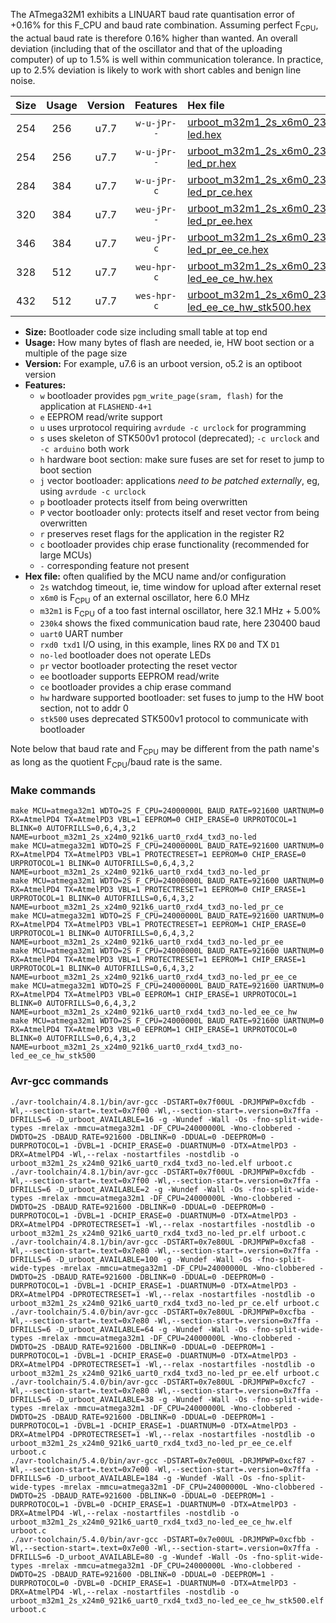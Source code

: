 The ATmega32M1 exhibits a LINUART baud rate quantisation error of +0.16% for this F_CPU and baud rate combination. Assuming perfect F<sub>CPU</sub>, the actual baud rate is therefore 0.16% higher than wanted. An overall deviation (including that of the oscillator and that of the uploading computer) of up to 1.5% is well within communication tolerance. In practice, up to 2.5% deviation is likely to work with short cables and benign line noise.

|Size|Usage|Version|Features|Hex file|
|:-:|:-:|:-:|:-:|:--|
|254|256|u7.7|`w-u-jPr--`|[urboot_m32m1_2s_x6m0_230k4_uart0_rxd4_txd3_no-led.hex](https://raw.githubusercontent.com/stefanrueger/urboot.hex/main/mcus/atmega32m1/watchdog_2_s/external_oscillator_x/%2B6m000000_hz/%2B230k4_baud/uart0_rxd4_txd3/no-led/urboot_m32m1_2s_x6m0_230k4_uart0_rxd4_txd3_no-led.hex)|
|254|256|u7.7|`w-u-jPr--`|[urboot_m32m1_2s_x6m0_230k4_uart0_rxd4_txd3_no-led_pr.hex](https://raw.githubusercontent.com/stefanrueger/urboot.hex/main/mcus/atmega32m1/watchdog_2_s/external_oscillator_x/%2B6m000000_hz/%2B230k4_baud/uart0_rxd4_txd3/no-led/urboot_m32m1_2s_x6m0_230k4_uart0_rxd4_txd3_no-led_pr.hex)|
|284|384|u7.7|`w-u-jPr-c`|[urboot_m32m1_2s_x6m0_230k4_uart0_rxd4_txd3_no-led_pr_ce.hex](https://raw.githubusercontent.com/stefanrueger/urboot.hex/main/mcus/atmega32m1/watchdog_2_s/external_oscillator_x/%2B6m000000_hz/%2B230k4_baud/uart0_rxd4_txd3/no-led/urboot_m32m1_2s_x6m0_230k4_uart0_rxd4_txd3_no-led_pr_ce.hex)|
|320|384|u7.7|`weu-jPr--`|[urboot_m32m1_2s_x6m0_230k4_uart0_rxd4_txd3_no-led_pr_ee.hex](https://raw.githubusercontent.com/stefanrueger/urboot.hex/main/mcus/atmega32m1/watchdog_2_s/external_oscillator_x/%2B6m000000_hz/%2B230k4_baud/uart0_rxd4_txd3/no-led/urboot_m32m1_2s_x6m0_230k4_uart0_rxd4_txd3_no-led_pr_ee.hex)|
|346|384|u7.7|`weu-jPr-c`|[urboot_m32m1_2s_x6m0_230k4_uart0_rxd4_txd3_no-led_pr_ee_ce.hex](https://raw.githubusercontent.com/stefanrueger/urboot.hex/main/mcus/atmega32m1/watchdog_2_s/external_oscillator_x/%2B6m000000_hz/%2B230k4_baud/uart0_rxd4_txd3/no-led/urboot_m32m1_2s_x6m0_230k4_uart0_rxd4_txd3_no-led_pr_ee_ce.hex)|
|328|512|u7.7|`weu-hpr-c`|[urboot_m32m1_2s_x6m0_230k4_uart0_rxd4_txd3_no-led_ee_ce_hw.hex](https://raw.githubusercontent.com/stefanrueger/urboot.hex/main/mcus/atmega32m1/watchdog_2_s/external_oscillator_x/%2B6m000000_hz/%2B230k4_baud/uart0_rxd4_txd3/no-led/urboot_m32m1_2s_x6m0_230k4_uart0_rxd4_txd3_no-led_ee_ce_hw.hex)|
|432|512|u7.7|`wes-hpr-c`|[urboot_m32m1_2s_x6m0_230k4_uart0_rxd4_txd3_no-led_ee_ce_hw_stk500.hex](https://raw.githubusercontent.com/stefanrueger/urboot.hex/main/mcus/atmega32m1/watchdog_2_s/external_oscillator_x/%2B6m000000_hz/%2B230k4_baud/uart0_rxd4_txd3/no-led/urboot_m32m1_2s_x6m0_230k4_uart0_rxd4_txd3_no-led_ee_ce_hw_stk500.hex)|

- **Size:** Bootloader code size including small table at top end
- **Usage:** How many bytes of flash are needed, ie, HW boot section or a multiple of the page size
- **Version:** For example, u7.6 is an urboot version, o5.2 is an optiboot version
- **Features:**
  + `w` bootloader provides `pgm_write_page(sram, flash)` for the application at `FLASHEND-4+1`
  + `e` EEPROM read/write support
  + `u` uses urprotocol requiring `avrdude -c urclock` for programming
  + `s` uses skeleton of STK500v1 protocol (deprecated); `-c urclock` and `-c arduino` both work
  + `h` hardware boot section: make sure fuses are set for reset to jump to boot section
  + `j` vector bootloader: applications *need to be patched externally*, eg, using `avrdude -c urclock`
  + `p` bootloader protects itself from being overwritten
  + `P` vector bootloader only: protects itself and reset vector from being overwritten
  + `r` preserves reset flags for the application in the register R2
  + `c` bootloader provides chip erase functionality (recommended for large MCUs)
  + `-` corresponding feature not present
- **Hex file:** often qualified by the MCU name and/or configuration
  + `2s` watchdog timeout, ie, time window for upload after external reset
  + `x6m0` is F<sub>CPU</sub> of an external oscillator, here 6.0 MHz
  + `m32m1` is F<sub>CPU</sub> of a too fast internal oscillator, here 32.1 MHz + 5.00%
  + `230k4` shows the fixed communication baud rate, here 230400 baud
  + `uart0` UART number
  + `rxd0 txd1` I/O using, in this example, lines RX `D0` and TX `D1`
  + `no-led` bootloader does not operate LEDs
  + `pr` vector bootloader protecting the reset vector
  + `ee` bootloader supports EEPROM read/write
  + `ce` bootloader provides a chip erase command
  + `hw` hardware supported bootloader: set fuses to jump to the HW boot section, not to addr 0
  + `stk500` uses deprecated STK500v1 protocol to communicate with bootloader


Note below that baud rate and F<sub>CPU</sub> may be different from the path name's as long as the quotient F<sub>CPU</sub>/baud rate is the same.

### Make commands
```
make MCU=atmega32m1 WDTO=2S F_CPU=24000000L BAUD_RATE=921600 UARTNUM=0 RX=AtmelPD4 TX=AtmelPD3 VBL=1 EEPROM=0 CHIP_ERASE=0 URPROTOCOL=1 BLINK=0 AUTOFRILLS=0,6,4,3,2 NAME=urboot_m32m1_2s_x24m0_921k6_uart0_rxd4_txd3_no-led
make MCU=atmega32m1 WDTO=2S F_CPU=24000000L BAUD_RATE=921600 UARTNUM=0 RX=AtmelPD4 TX=AtmelPD3 VBL=1 PROTECTRESET=1 EEPROM=0 CHIP_ERASE=0 URPROTOCOL=1 BLINK=0 AUTOFRILLS=0,6,4,3,2 NAME=urboot_m32m1_2s_x24m0_921k6_uart0_rxd4_txd3_no-led_pr
make MCU=atmega32m1 WDTO=2S F_CPU=24000000L BAUD_RATE=921600 UARTNUM=0 RX=AtmelPD4 TX=AtmelPD3 VBL=1 PROTECTRESET=1 EEPROM=0 CHIP_ERASE=1 URPROTOCOL=1 BLINK=0 AUTOFRILLS=0,6,4,3,2 NAME=urboot_m32m1_2s_x24m0_921k6_uart0_rxd4_txd3_no-led_pr_ce
make MCU=atmega32m1 WDTO=2S F_CPU=24000000L BAUD_RATE=921600 UARTNUM=0 RX=AtmelPD4 TX=AtmelPD3 VBL=1 PROTECTRESET=1 EEPROM=1 CHIP_ERASE=0 URPROTOCOL=1 BLINK=0 AUTOFRILLS=0,6,4,3,2 NAME=urboot_m32m1_2s_x24m0_921k6_uart0_rxd4_txd3_no-led_pr_ee
make MCU=atmega32m1 WDTO=2S F_CPU=24000000L BAUD_RATE=921600 UARTNUM=0 RX=AtmelPD4 TX=AtmelPD3 VBL=1 PROTECTRESET=1 EEPROM=1 CHIP_ERASE=1 URPROTOCOL=1 BLINK=0 AUTOFRILLS=0,6,4,3,2 NAME=urboot_m32m1_2s_x24m0_921k6_uart0_rxd4_txd3_no-led_pr_ee_ce
make MCU=atmega32m1 WDTO=2S F_CPU=24000000L BAUD_RATE=921600 UARTNUM=0 RX=AtmelPD4 TX=AtmelPD3 VBL=0 EEPROM=1 CHIP_ERASE=1 URPROTOCOL=1 BLINK=0 AUTOFRILLS=0,6,4,3,2 NAME=urboot_m32m1_2s_x24m0_921k6_uart0_rxd4_txd3_no-led_ee_ce_hw
make MCU=atmega32m1 WDTO=2S F_CPU=24000000L BAUD_RATE=921600 UARTNUM=0 RX=AtmelPD4 TX=AtmelPD3 VBL=0 EEPROM=1 CHIP_ERASE=1 URPROTOCOL=0 BLINK=0 AUTOFRILLS=0,6,4,3,2 NAME=urboot_m32m1_2s_x24m0_921k6_uart0_rxd4_txd3_no-led_ee_ce_hw_stk500
```

### Avr-gcc commands
```
./avr-toolchain/4.8.1/bin/avr-gcc -DSTART=0x7f00UL -DRJMPWP=0xcfdb -Wl,--section-start=.text=0x7f00 -Wl,--section-start=.version=0x7ffa -DFRILLS=6 -D_urboot_AVAILABLE=16 -g -Wundef -Wall -Os -fno-split-wide-types -mrelax -mmcu=atmega32m1 -DF_CPU=24000000L -Wno-clobbered -DWDTO=2S -DBAUD_RATE=921600 -DBLINK=0 -DDUAL=0 -DEEPROM=0 -DURPROTOCOL=1 -DVBL=1 -DCHIP_ERASE=0 -DUARTNUM=0 -DTX=AtmelPD3 -DRX=AtmelPD4 -Wl,--relax -nostartfiles -nostdlib -o urboot_m32m1_2s_x24m0_921k6_uart0_rxd4_txd3_no-led.elf urboot.c
./avr-toolchain/4.8.1/bin/avr-gcc -DSTART=0x7f00UL -DRJMPWP=0xcfdb -Wl,--section-start=.text=0x7f00 -Wl,--section-start=.version=0x7ffa -DFRILLS=6 -D_urboot_AVAILABLE=2 -g -Wundef -Wall -Os -fno-split-wide-types -mrelax -mmcu=atmega32m1 -DF_CPU=24000000L -Wno-clobbered -DWDTO=2S -DBAUD_RATE=921600 -DBLINK=0 -DDUAL=0 -DEEPROM=0 -DURPROTOCOL=1 -DVBL=1 -DCHIP_ERASE=0 -DUARTNUM=0 -DTX=AtmelPD3 -DRX=AtmelPD4 -DPROTECTRESET=1 -Wl,--relax -nostartfiles -nostdlib -o urboot_m32m1_2s_x24m0_921k6_uart0_rxd4_txd3_no-led_pr.elf urboot.c
./avr-toolchain/4.8.1/bin/avr-gcc -DSTART=0x7e80UL -DRJMPWP=0xcfa8 -Wl,--section-start=.text=0x7e80 -Wl,--section-start=.version=0x7ffa -DFRILLS=6 -D_urboot_AVAILABLE=100 -g -Wundef -Wall -Os -fno-split-wide-types -mrelax -mmcu=atmega32m1 -DF_CPU=24000000L -Wno-clobbered -DWDTO=2S -DBAUD_RATE=921600 -DBLINK=0 -DDUAL=0 -DEEPROM=0 -DURPROTOCOL=1 -DVBL=1 -DCHIP_ERASE=1 -DUARTNUM=0 -DTX=AtmelPD3 -DRX=AtmelPD4 -DPROTECTRESET=1 -Wl,--relax -nostartfiles -nostdlib -o urboot_m32m1_2s_x24m0_921k6_uart0_rxd4_txd3_no-led_pr_ce.elf urboot.c
./avr-toolchain/5.4.0/bin/avr-gcc -DSTART=0x7e80UL -DRJMPWP=0xcfba -Wl,--section-start=.text=0x7e80 -Wl,--section-start=.version=0x7ffa -DFRILLS=6 -D_urboot_AVAILABLE=64 -g -Wundef -Wall -Os -fno-split-wide-types -mrelax -mmcu=atmega32m1 -DF_CPU=24000000L -Wno-clobbered -DWDTO=2S -DBAUD_RATE=921600 -DBLINK=0 -DDUAL=0 -DEEPROM=1 -DURPROTOCOL=1 -DVBL=1 -DCHIP_ERASE=0 -DUARTNUM=0 -DTX=AtmelPD3 -DRX=AtmelPD4 -DPROTECTRESET=1 -Wl,--relax -nostartfiles -nostdlib -o urboot_m32m1_2s_x24m0_921k6_uart0_rxd4_txd3_no-led_pr_ee.elf urboot.c
./avr-toolchain/5.4.0/bin/avr-gcc -DSTART=0x7e80UL -DRJMPWP=0xcfc7 -Wl,--section-start=.text=0x7e80 -Wl,--section-start=.version=0x7ffa -DFRILLS=6 -D_urboot_AVAILABLE=38 -g -Wundef -Wall -Os -fno-split-wide-types -mrelax -mmcu=atmega32m1 -DF_CPU=24000000L -Wno-clobbered -DWDTO=2S -DBAUD_RATE=921600 -DBLINK=0 -DDUAL=0 -DEEPROM=1 -DURPROTOCOL=1 -DVBL=1 -DCHIP_ERASE=1 -DUARTNUM=0 -DTX=AtmelPD3 -DRX=AtmelPD4 -DPROTECTRESET=1 -Wl,--relax -nostartfiles -nostdlib -o urboot_m32m1_2s_x24m0_921k6_uart0_rxd4_txd3_no-led_pr_ee_ce.elf urboot.c
./avr-toolchain/5.4.0/bin/avr-gcc -DSTART=0x7e00UL -DRJMPWP=0xcf87 -Wl,--section-start=.text=0x7e00 -Wl,--section-start=.version=0x7ffa -DFRILLS=6 -D_urboot_AVAILABLE=184 -g -Wundef -Wall -Os -fno-split-wide-types -mrelax -mmcu=atmega32m1 -DF_CPU=24000000L -Wno-clobbered -DWDTO=2S -DBAUD_RATE=921600 -DBLINK=0 -DDUAL=0 -DEEPROM=1 -DURPROTOCOL=1 -DVBL=0 -DCHIP_ERASE=1 -DUARTNUM=0 -DTX=AtmelPD3 -DRX=AtmelPD4 -Wl,--relax -nostartfiles -nostdlib -o urboot_m32m1_2s_x24m0_921k6_uart0_rxd4_txd3_no-led_ee_ce_hw.elf urboot.c
./avr-toolchain/5.4.0/bin/avr-gcc -DSTART=0x7e00UL -DRJMPWP=0xcfbb -Wl,--section-start=.text=0x7e00 -Wl,--section-start=.version=0x7ffa -DFRILLS=6 -D_urboot_AVAILABLE=80 -g -Wundef -Wall -Os -fno-split-wide-types -mrelax -mmcu=atmega32m1 -DF_CPU=24000000L -Wno-clobbered -DWDTO=2S -DBAUD_RATE=921600 -DBLINK=0 -DDUAL=0 -DEEPROM=1 -DURPROTOCOL=0 -DVBL=0 -DCHIP_ERASE=1 -DUARTNUM=0 -DTX=AtmelPD3 -DRX=AtmelPD4 -Wl,--relax -nostartfiles -nostdlib -o urboot_m32m1_2s_x24m0_921k6_uart0_rxd4_txd3_no-led_ee_ce_hw_stk500.elf urboot.c
```

